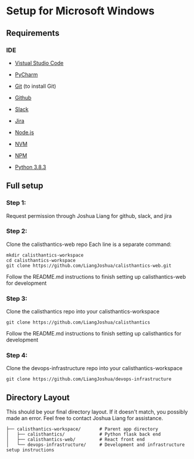 # Setup for Microsoft Windows

## Requirements

### IDE
* [Vistual Studio Code](https://code.visualstudio.com/download)
* [PyCharm](https://www.jetbrains.com/pycharm/download/)

* [Git](https://git-scm.com/downloads) (to install Git)
* [Github](https://github.com/)
* [Slack](https://slack.com/)
* [Jira](https://jira.atlassian.com/)
* [Node.js](https://nodejs.org/)
* [NVM](https://github.com/nvm-sh/nvm)
* [NPM](https://www.npmjs.com/get-npm)
* [Python 3.8.3](https://www.python.org/downloads/)

## Full setup

### Step 1:
Request permission through Joshua Liang for github, slack, and jira

### Step 2:
Clone the calisthantics-web repo
Each line is a separate command:

```
mkdir calisthantics-workspace
cd calisthantics-workspace
git clone https://github.com/LiangJoshua/calisthantics-web.git
```

Follow the README.md instructions to finish setting up calisthantics-web for development

### Step 3:
Clone the calisthantics repo into your calisthantics-workspace

```
git clone https://github.com/LiangJoshua/calisthantics
```

Follow the README.md instructions to finish setting up calisthantics for development

### Step 4:
Clone the devops-infrastructure repo into your calisthantics-workspace

```
git clone https://github.com/LiangJoshua/devops-infrastructure
```

## Directory Layout
This should be your final directory layout. If it doesn't match, you possibly made an error. Feel free to contact Joshua Liang for assistance. 

```
├── calisthantics-workspace/       # Parent app directory
│   ├── calisthantics/             # Python flask back end
│   ├── calisthantics-web/         # React front end
│   └── devops-infrastructure/     # Development and infrastructure setup instructions
```